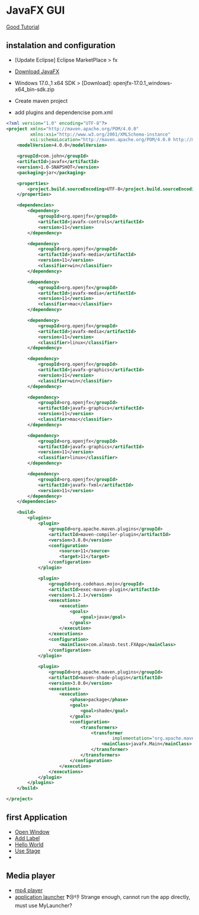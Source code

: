 <h1>JavaFX GUI</h1>

[Good Tutorial](http://tutorials.jenkov.com/javafx/media.html)
 
## instalation and configuration
* [Update Eclipse]
Eclipse MarketPlace > fx

* [Download JavaFX](https://gluonhq.com/products/javafx/)
* Windows 17.0.,1 x64 SDK > [Download]: openjfx-17.0.1_windows-x64_bin-sdk.zip
* Create maven project
* add plugins and dependencise
pom.xml
```xml
<?xml version="1.0" encoding="UTF-8"?>
<project xmlns="http://maven.apache.org/POM/4.0.0"
         xmlns:xsi="http://www.w3.org/2001/XMLSchema-instance"
         xsi:schemaLocation="http://maven.apache.org/POM/4.0.0 http://maven.apache.org/xsd/maven-4.0.0.xsd">
    <modelVersion>4.0.0</modelVersion>

    <groupId>com.john</groupId>
    <artifactId>javafx</artifactId>
    <version>1.0-SNAPSHOT</version>
    <packaging>jar</packaging>

    <properties>
        <project.build.sourceEncoding>UTF-8</project.build.sourceEncoding>
    </properties>

    <dependencies>
        <dependency>
            <groupId>org.openjfx</groupId>
            <artifactId>javafx-controls</artifactId>
            <version>11</version>
        </dependency>

        <dependency>
            <groupId>org.openjfx</groupId>
            <artifactId>javafx-media</artifactId>
            <version>11</version>
            <classifier>win</classifier>
        </dependency>

        <dependency>
            <groupId>org.openjfx</groupId>
            <artifactId>javafx-media</artifactId>
            <version>11</version>
            <classifier>mac</classifier>
        </dependency>

        <dependency>
            <groupId>org.openjfx</groupId>
            <artifactId>javafx-media</artifactId>
            <version>11</version>
            <classifier>linux</classifier>
        </dependency>

        <dependency>
            <groupId>org.openjfx</groupId>
            <artifactId>javafx-graphics</artifactId>
            <version>11</version>
            <classifier>win</classifier>
        </dependency>

        <dependency>
            <groupId>org.openjfx</groupId>
            <artifactId>javafx-graphics</artifactId>
            <version>11</version>
            <classifier>mac</classifier>
        </dependency>

        <dependency>
            <groupId>org.openjfx</groupId>
            <artifactId>javafx-graphics</artifactId>
            <version>11</version>
            <classifier>linux</classifier>
        </dependency>

        <dependency>
            <groupId>org.openjfx</groupId>
            <artifactId>javafx-fxml</artifactId>
            <version>11</version>
        </dependency>
    </dependencies>

    <build>
        <plugins>
            <plugin>
                <groupId>org.apache.maven.plugins</groupId>
                <artifactId>maven-compiler-plugin</artifactId>
                <version>3.8.0</version>
                <configuration>
                    <source>11</source>
                    <target>11</target>
                </configuration>
            </plugin>

            <plugin>
                <groupId>org.codehaus.mojo</groupId>
                <artifactId>exec-maven-plugin</artifactId>
                <version>1.2.1</version>
                <executions>
                    <execution>
                        <goals>
                            <goal>java</goal>
                        </goals>
                    </execution>
                </executions>
                <configuration>
                    <mainClass>com.almasb.test.FXApp</mainClass>
                </configuration>
            </plugin>

            <plugin>
                <groupId>org.apache.maven.plugins</groupId>
                <artifactId>maven-shade-plugin</artifactId>
                <version>3.0.0</version>
                <executions>
                    <execution>
                        <phase>package</phase>
                        <goals>
                            <goal>shade</goal>
                        </goals>
                        <configuration>
                            <transformers>
                                <transformer
                                        implementation="org.apache.maven.plugins.shade.resource.ManifestResourceTransformer">
                                    <mainClass>javafx.Main</mainClass>
                                </transformer>
                            </transformers>
                        </configuration>
                    </execution>
                </executions>
            </plugin>
        </plugins>
    </build>

</project>
```    

## first Application
* [Open Window](../javafx/src/main/java/javafx/OpenWindow.java)
* [Add Label](../javafx/src/main/java/javafx/AddLabel.java)
* [Hello World](../javafx/src/main/java/javafx/Main.java)
* [Use Stage](../javafx/src/main/java/javafx/UseStage.java)
* 

## Media player
* [mp4 player](../javafx/src/main/java/javafx/MediaExample.java)
* [application launcher](../javafx/src/main/java/javafx/MyLauncher.java)
❓😢👎 Strange enough, cannot run the app directly, must use MyLauncher?
